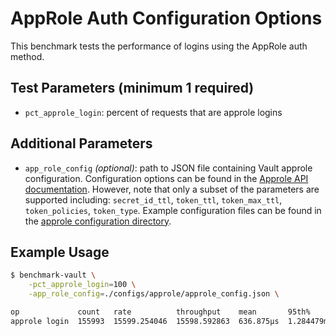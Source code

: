 # AppRole Auth Configuration Options

This benchmark tests the performance of logins using the AppRole auth method.

## Test Parameters (minimum 1 required)

- `pct_approle_login`: percent of requests that are approle logins

## Additional Parameters

- `app_role_config` _(optional)_: path to JSON file containing Vault approle configuration.  Configuration options can be found in the [Approle API documentation](https://developer.hashicorp.com/vault/api-docs/auth/approle).  However, note that only a subset of the parameters are supported including: `secret_id_ttl`, `token_ttl`, `token_max_ttl`, `token_policies`, `token_type`. Example configuration files can be found in the [approle configuration directory](/configs/approle/).

## Example Usage

```bash
$ benchmark-vault \
    -pct_approle_login=100 \
    -app_role_config=./configs/approle/approle_config.json \

op             count   rate          throughput    mean       95th%       99th%       successRatio
approle login  155993  15599.254046  15598.592863  636.875µs  1.284479ms  1.963564ms  100.00%
```
